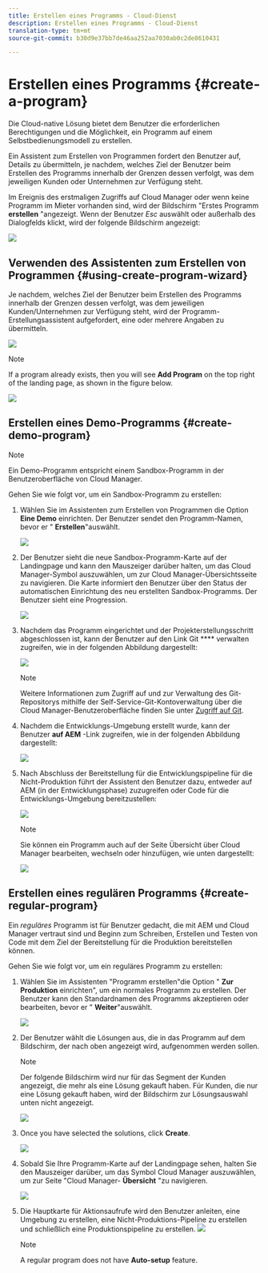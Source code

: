 ```yaml
---
title: Erstellen eines Programms - Cloud-Dienst
description: Erstellen eines Programms - Cloud-Dienst
translation-type: tm+mt
source-git-commit: b30d9e37bb7de46aa252aa7030ab0c2de8610431

---
```



# Erstellen eines Programms {#create-a-program}

Die Cloud-native Lösung bietet dem Benutzer die erforderlichen Berechtigungen und die Möglichkeit, ein Programm auf einem Selbstbedienungsmodell zu erstellen.

Ein Assistent zum Erstellen von Programmen fordert den Benutzer auf, Details zu übermitteln, je nachdem, welches Ziel der Benutzer beim Erstellen des Programms innerhalb der Grenzen dessen verfolgt, was dem jeweiligen Kunden oder Unternehmen zur Verfügung steht.

Im Ereignis des erstmaligen Zugriffs auf Cloud Manager oder wenn keine Programm im Mieter vorhanden sind, wird der Bildschirm &quot;Erstes Programm **erstellen** &quot;angezeigt. Wenn der Benutzer *Esc* auswählt oder außerhalb des Dialogfelds klickt, wird der folgende Bildschirm angezeigt:

![](assets/create-program1.png)


## Verwenden des Assistenten zum Erstellen von Programmen {#using-create-program-wizard}

Je nachdem, welches Ziel der Benutzer beim Erstellen des Programms innerhalb der Grenzen dessen verfolgt, was dem jeweiligen Kunden/Unternehmen zur Verfügung steht, wird der Programm-Erstellungsassistent aufgefordert, eine oder mehrere Angaben zu übermitteln.

![](assets/create-program-2.png)

>[!NOTE]
>If a program already exists, then you will see **Add Program** on the top right of the landing page, as shown in the figure below.

![](assets/create-program-add.png)

## Erstellen eines Demo-Programms {#create-demo-program}

>[!NOTE]
>Ein Demo-Programm entspricht einem Sandbox-Programm in der Benutzeroberfläche von Cloud Manager.

Gehen Sie wie folgt vor, um ein Sandbox-Programm zu erstellen:

1. Wählen Sie im Assistenten zum Erstellen von Programmen die Option **Eine Demo** einrichten. Der Benutzer sendet den Programm-Namen, bevor er &quot; **Erstellen**&quot;auswählt.

   ![](assets/create-program-setupdemo.png)

1. Der Benutzer sieht die neue Sandbox-Programm-Karte auf der Landingpage und kann den Mauszeiger darüber halten, um das Cloud Manager-Symbol auszuwählen, um zur Cloud Manager-Übersichtsseite zu navigieren. Die Karte informiert den Benutzer über den Status der automatischen Einrichtung des neu erstellten Sandbox-Programms. Der Benutzer sieht eine Progression.

   ![](assets/program-create-setupdemo2.png)

1. Nachdem das Programm eingerichtet und der Projekterstellungsschritt abgeschlossen ist, kann der Benutzer auf den Link Git **** verwalten zugreifen, wie in der folgenden Abbildung dargestellt:

   ![](assets/create-program4.png)

   >[!NOTE]
   >
   >Weitere Informationen zum Zugriff auf und zur Verwaltung des Git-Repositorys mithilfe der Self-Service-Git-Kontoverwaltung über die Cloud Manager-Benutzeroberfläche finden Sie unter [Zugriff auf Git](/help/implementing/cloud-manager/accessing-git.md).


1. Nachdem die Entwicklungs-Umgebung erstellt wurde, kann der Benutzer **auf AEM** -Link zugreifen, wie in der folgenden Abbildung dargestellt:

   ![](assets/create-program-5.png)

1. Nach Abschluss der Bereitstellung für die Entwicklungspipeline für die Nicht-Produktion führt der Assistent den Benutzer dazu, entweder auf AEM (in der Entwicklungsphase) zuzugreifen oder Code für die Entwicklungs-Umgebung bereitzustellen:

   ![](assets/create-program-setup-deploy.png)

   >[!NOTE]
   >Sie können ein Programm auch auf der Seite Übersicht über Cloud Manager bearbeiten, wechseln oder hinzufügen, wie unten dargestellt:

   ![](assets/create-program-a1.png)



## Erstellen eines regulären Programms {#create-regular-program}

Ein *reguläres* Programm ist für Benutzer gedacht, die mit AEM und Cloud Manager vertraut sind und Beginn zum Schreiben, Erstellen und Testen von Code mit dem Ziel der Bereitstellung für die Produktion bereitstellen können.

Gehen Sie wie folgt vor, um ein reguläres Programm zu erstellen:

1. Wählen Sie im Assistenten &quot;Programm erstellen&quot;die Option &quot; **Zur Produktion** einrichten&quot;, um ein normales Programm zu erstellen. Der Benutzer kann den Standardnamen des Programms akzeptieren oder bearbeiten, bevor er &quot; **Weiter**&quot;auswählt.

   ![](assets/set-up-prod1.png)

1. Der Benutzer wählt die Lösungen aus, die in das Programm auf dem Bildschirm, der nach oben angezeigt wird, aufgenommen werden sollen.



   >[!NOTE]
   >
   >Der folgende Bildschirm wird nur für das Segment der Kunden angezeigt, die mehr als eine Lösung gekauft haben. Für Kunden, die nur eine Lösung gekauft haben, wird der Bildschirm zur Lösungsauswahl unten nicht angezeigt.

   ![](assets/set-up-prod2.png)

1. Once you have selected the solutions, click **Create**.

   ![](assets/set-up-prod3.png)

1. Sobald Sie Ihre Programm-Karte auf der Landingpage sehen, halten Sie den Mauszeiger darüber, um das Symbol Cloud Manager auszuwählen, um zur Seite &quot;Cloud Manager- **Übersicht** &quot;zu navigieren.

   ![](assets/set-up-prod4.png)

1. Die Hauptkarte für Aktionsaufrufe wird den Benutzer anleiten, eine Umgebung zu erstellen, eine Nicht-Produktions-Pipeline zu erstellen und schließlich eine Produktionspipeline zu erstellen.
   ![](assets/set-up-prod5.png)


   >[!NOTE]
   >
   >A regular program does not have **Auto-setup** feature.





